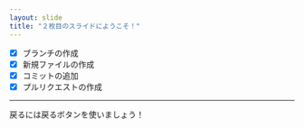 ```yaml
---
layout: slide
title: "２枚目のスライドにようこそ！"
---
```

 - [x]  ブランチの作成   
 - [x]  新規ファイルの作成
 - [x]  コミットの追加
 - [x]  プルリクエストの作成  
---
戻るには戻るボタンを使いましょう！
